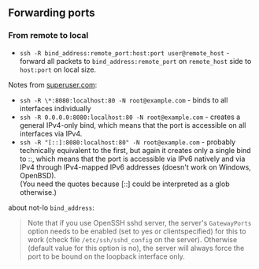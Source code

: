 
Forwarding ports
----------------

### From remote to local

- `ssh -R bind_address:remote_port:host:port user@remote_host` - forward all packets to `bind_address:remote_port` on `remote_host` side to `host:port` on local size.

Notes from [superuser.com](https://superuser.com/questions/588591/how-to-make-ssh-tunnel-open-to-public):
- `ssh -R \*:8080:localhost:80 -N root@example.com` - binds to all interfaces individually
- `ssh -R 0.0.0.0:8080:localhost:80 -N root@example.com` - creates a general IPv4-only bind, which means that the port is accessible on all interfaces via IPv4. 
- `ssh -R "[::]:8080:localhost:80" -N root@example.com` - probably technically equivalent to the first, but again it creates only a single bind to ::, 
which means that the port is accessible via IPv6 natively and via IPv4 through IPv4-mapped IPv6 addresses (doesn't work on Windows, OpenBSD).  
(You need the quotes because [::] could be interpreted as a glob otherwise.)

about not-lo `bind_address`:
> Note that if you use OpenSSH sshd server, the server's `GatewayPorts` option needs to be enabled 
> (set to yes or clientspecified) for this to work (check file `/etc/ssh/sshd_config` on the server). 
> Otherwise (default value for this option is no), the server will always force the port to be bound on the loopback interface only.